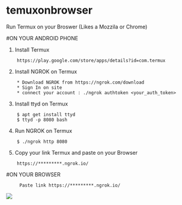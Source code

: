 # temuxonbrowser
Run Termux on your Broswer (Likes a Mozzila or Chrome)

#ON YOUR ANDROID PHONE
1. Install Termux
```
    https://play.google.com/store/apps/details?id=com.termux
```
2. Install NGROK on Termux
```
    * Download NGROK from https://ngrok.com/download
    * Sign In on site
    * connect your account : ./ngrok authtoken <your_auth_token>
```
3. Install ttyd on Termux
```
    $ apt get install ttyd
    $ ttyd -p 8080 bash
```
4. Run NGROK on Termux
```
    $ ./ngrok http 8080
```
5. Copy your link Termux and paste on your Browser
```
    https://*********.ngrok.io/
```
#ON YOUR BROWSER
```
     Paste link https://*********.ngrok.io/
```
![](https://github.com/setowibowo82/temuxonbrowser/blob/main/SC.jpg)
